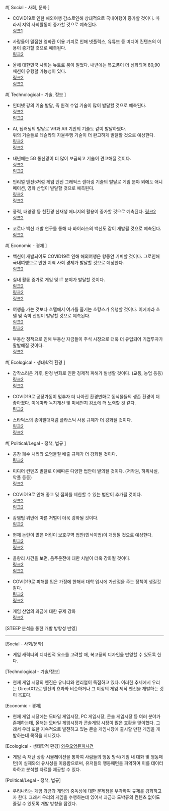 #[ Social - 사회, 문화 ]

- COVID19로 인한 해외여행 감소로인해 상대적으로 국내여행이 증가할 것이다.
따라서 지역 사회활동이 증가할 것으로 예측된다.  
[링크1](http://www.hani.co.kr/arti/economy/consumer/954305.html)

- 사람들이 밀집한 영화관 이용 기피로 인해 넷플릭스, 유튜브 등 미디어 컨텐츠의 이용이 증가할 것으로 예측된다.  
[링크2](http://www.kocca.kr/trend/vol22/sub/s11.html)
- 올해 대한민국 사회는 뉴트로 붐이 일었다. 내년에는 복고풍이 더 심화되어 80,90 패션이 유행할 가능성이 있다.  
[링크2](https://wooyoungmi.com/images/collection/21SS/30.jpg)  
[링크2](https://prezi.com/wefizr72mgfk/presentation/)


#[ Technological - 기술, 정보 ]
- 인터넷 강의 기술 발달, 즉 원격 수업 기술이 많이 발달할 것으로 예측된다.  
[링크2](https://news.unn.net/news/articleView.html?idxno=231199)  
[링크2](http://news.unn.net/news/articleView.html?idxno=227785)

- AI, 딥러닝의 발달로 VR과 AR 기반의 기술도 같이 발달하였다.   
위의 기술들로 테슬라의 자율주행 기술이 더 완고하게 발달할 것으로 예상한다.  
[링크2](http://sanhakdb.pusan.ac.kr/ko/technology/analysis/?i=675&p=4)  
[링크2](https://www.bbc.com/korean/international-53361816)

- 내년에는 5G 통신망이 더 많이 보급되고 기술이 견고해질 것이다.   
[링크2](https://www.yna.co.kr/view/AKR20200327176451017)  
[링크2](https://scienceon.kisti.re.kr/srch/selectPORSrchReport.do?cn=KOSEN000000000001004)

- 언리얼 엔진5처럼 게임 엔진 그래픽스 렌더링 기술의 발달로 게임 분야 외에도
애니메이션, 영화 산업이 발달할 것으로 예측된다.   
[링크2](https://www.unrealengine.com/ko/blog/unreal-engine-wins-technical-and-engineering-emmy-for-animation-production)  
[링크2](https://www.youtube.com/watch?v=i2VONG5ds6w)

- 풍력, 태양광 등 친환경 신재생 에너지의 활용이 증가할 것으로 예측된다.
[링크2](https://www.energydaily.co.kr/news/articleView.html?idxno=105406)  
[링크2](http://www.epj.co.kr/news/articleView.html?idxno=25438)  

- 코로나 백신 개발 연구를 통해 타 바이러스의 백신도 같이 개발될 것으로 예측된다.  
[링크2](http://www.mdon.co.kr/news/article.html?no=26513)


#[ Economic - 경제 ]
- 백신이 개발되어도 COVID19로 인해 해외여행은 항동안 기피할 것이다.
그로인해 국내여행으로 인한 지역 사회 경제가 발달할 것으로 예상한다.  
[링크2](https://www.bbc.com/korean/news-51306810)

- 실내 활동 증가로 게임 및 IT 분야가 발달할 것이다.  
[링크2](https://www.yna.co.kr/view/AKR20200611194000017)  
[링크2](https://www.yna.co.kr/view/AKR20200525146700017)  
[링크2](http://www.apple-economy.com/news/articleView.html?idxno=5819)

- 여행을 가는 것보다 호텔에서 여가를 즐기는 호캉스가 유행할 것이다.
이에따라 호텔 및 숙박 산업이 발달할 것으로 예측된다.  
[링크2](https://newsis.com/view/?id=NISX20200318_0000959700)  
[링크2](https://www.yna.co.kr/view/AKR20200708038600030)

- 부동산 정책으로 인해 부동산 자금들이 주식 시장으로 더욱 더 유입되어 기업투자가 활발해질 것이다.  
[링크2](http://www.korea.kr/news/policyNewsView.do?newsId=)



#[ Ecological - 생태학적 환경 ]
- 갑작스러운 기후, 환경 변화로 인한 경제적 피해가 발생할 것이다. (교통, 농업 등등)  
[링크2](https://news.mt.co.kr/mtview.php?no=2020091815568285685)  
[링크2](https://www.yna.co.kr/view/AKR20200821050500530)

- COVID19로 공장가동이 멈추자 더 나아진 환경변화로 동식물들의 생존 환경이 더 좋아졌다.
이에따라 녹지개선 및 미세먼지 감소에 더 노력할 것 같다.  
[링크2](https://www.ytn.co.kr/_ln/0104_202004262226395489)

- 스타벅스의 종이빨대처럼 플라스틱 사용 규제가 더 강화될 것이다.  
[링크2](https://www.mk.co.kr/news/business/view/2018/09/609261/)  
[링크2](http://biz.newdaily.co.kr/site/data/html/2019/11/25/2019112500078.html)

#[ Political/Legal - 정책, 법규 ]
- 공장 폐수 처리와 오염물질 배출 규제가 더 강화될 것이다.  
[링크2](https://www.newspim.com/news/view/20200505000105)

- 미디어 컨텐츠 발달로 이에따른 다양한 법안이 발의될 것이다. (저작권, 허위사실, 악플 등등)  
[링크2](https://www.bbc.com/korean/features-53720146)

- COVID19로 인해 종교 및 집회를 제한할 수 있는 법안이 추가될 것이다.  
[링크2](https://m.lawtimes.co.kr/Content/Info?serial=160944)  
[링크2](https://www.asiae.co.kr/article/2020030811572520390)

- 감염법 위반에 따른 처벌이 더욱 강화될 것이다.  
[링크2](http://www.korea.kr/news/policyNewsView.do?newsId=148869628)

- 현재 논란이 많은 어린이 보호구역 법안(민식이법)이 개정될 것으로 예상한다.  
[링크2](https://www.asiae.co.kr/article/202005061010090649)  
[링크2](https://www.sedaily.com/NewsVIew/1Z2TPG1DDM)

- 을왕리 사건을 보면, 음주운전에 대한 처벌이 더욱 강화될 것이다.  
[링크2](https://www.sedaily.com/NewsVIew/1Z7V5OQPBG)  
[링크2](https://www.gov.kr/portal/ntnadmNews/1966715)

- COVID19로 피해를 입은 가정에 한해서 대학 입시에 가산점을 주는 정책이 생길것 같다.  
[링크2](http://www.veritas-a.com/news/articleView.html?idxno=26077)  
[링크2](https://www.yna.co.kr/view/AKR20140806068251004)

- 게임 산업의 과금에 대한 규제 강화  
[링크2](http://www.ntoday.co.kr/news/articleView.html?idxno=67620)



[STEEP 분석을 통한 개발 방향성 반영]
________________________________________________________________________________________________________________________________________________________
[Social - 사회/문화]
- 게임 캐릭터의 디자인적 요소를 고려할 때, 복고풍의 디자인을 반영할 수 있도록 한다.

[Technological - 기술/정보]
- 현재 게임 시장의 엔진은 유니티와 언리얼이 독점하고 있다.
  이러한 추세에서 우리는 DirectX12로 엔진의 효과와 비슷하거나 그 이상의 게임 제작 엔진을 개발하는 것이 목표다.

[Economic - 경제]
- 현재 게임 시장에는 모바일 게임시장, PC 게임시장, 콘솔 게임시장 등 여러 분야가 존재하는데,
  올해는 모바일 게임시장과 콘솔게임 시장이 많은 호황을 맞이했다. 
  그래서 우리 또한 지속적으로 발전하고 있는 콘솔 게임시장에 출시할 만한 게임을 개발하는데 목적을 지니겠다.

[Ecological - 생태학적 환경]
[와우오염된피사건](https://namu.wiki/w/%EC%98%A4%EC%97%BC%EB%90%9C%20%ED%94%BC%20%EC%82%AC%EA%B1%20%%20B4)

- 게임 속 재난 상황 시뮬레이션을 통하여 사람들의 행동 방식(게임 내 대화 및 행동패턴)이 실제와의 유사성을 이용함으로써,
  유저들의 행동패턴을 파악하여 이를 데이터화하고 분석할 자료를 제공할 수 있다. 


[Political/Legal - 정책, 법규]
- 우리나라는 게임 과금과 게임의 중독성에 대한 문제점을 부각하여 규제를 강화하고자 한다.
  그래서 우리의 게임을 수행하는데 있어서 과금과 도박류의 컨텐츠 없이도 즐길 수 있도록 개발 방향을 잡겠다.
  




